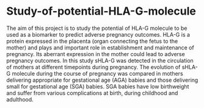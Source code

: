 # Study-of-potential-HLA-G-molecule
The aim of this project is to study the potential of HLA-G molecule to be used as a biomarker
to predict adverse pregnancy outcomes. HLA-G is a protein expressed in the placenta (organ
connecting the fetus to the mother) and plays and important role in establishment and
maintenance of pregnancy. Its aberrant expression in the mother could lead to adverse
pregnancy outcomes. In this study sHLA-G was detected in the circulation of mothers at
different timepoints during pregnancy. The evolution of sHLA-G molecule during the course
of pregnancy was compared in mothers delivering appropriate for gestational age (AGA)
babies and those delivering small for gestational age (SGA) babies. SGA babies have low
birthweight and suffer from various complications at birth, during childhood and adulthood.
